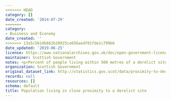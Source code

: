 ```yaml
---
<<<<<<< HEAD
category: []
date_created: '2014-07-29'
=======
category:
- Business and Economy
date_created: ''
>>>>>>> 13a5c5614b662b20925ce656aedf81fde1c799b6
date_updated: '2019-06-25'
license: https://www.nationalarchives.gov.uk/doc/open-government-licence/version/3/
maintainer: Scottish Government
notes: <p>Percent of people living within 500 metres of a derelict site.</p>
organization: Scottish Government
original_dataset_link: http://statistics.gov.scot/data/proximity-to-derelict-site
records: null
resources: []
schema: default
title: Population living in close proximity to a derelict site
---
```

